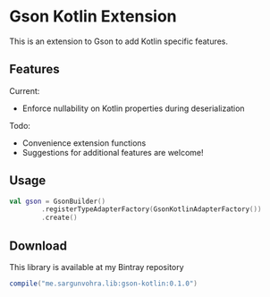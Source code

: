 # Gson Kotlin Extension

This is an extension to Gson to add Kotlin specific features.

## Features

Current:
 - Enforce nullability on Kotlin properties during deserialization

Todo:
 - Convenience extension functions
 - Suggestions for additional features are welcome!

## Usage

```kotlin
val gson = GsonBuilder()
        .registerTypeAdapterFactory(GsonKotlinAdapterFactory())
        .create()
```

## Download

This library is available at my Bintray repository

```groovy
compile("me.sargunvohra.lib:gson-kotlin:0.1.0")
```
